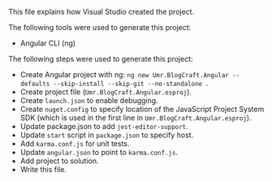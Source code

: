 This file explains how Visual Studio created the project.

The following tools were used to generate this project:
- Angular CLI (ng)

The following steps were used to generate this project:
- Create Angular project with ng: `ng new Umr.BlogCraft.Angular --defaults --skip-install --skip-git --no-standalone `.
- Create project file (`Umr.BlogCraft.Angular.esproj`).
- Create `launch.json` to enable debugging.
- Create `nuget.config` to specify location of the JavaScript Project System SDK (which is used in the first line in `Umr.BlogCraft.Angular.esproj`).
- Update package.json to add `jest-editor-support`.
- Update `start` script in `package.json` to specify host.
- Add `karma.conf.js` for unit tests.
- Update `angular.json` to point to `karma.conf.js`.
- Add project to solution.
- Write this file.
